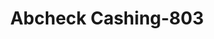 ---
f_zip-code: 24382
f_state-code: VA
title: Abcheck Cashing-803
f_phone: 276-228-2274
f_city-only: Wytheville
f_address: 355 West Main Street Wytheville
f_location-unique-id: '803'
slug: abcheck-cashing-803
updated-on: '2024-05-30T13:46:58.046Z'
created-on: '2024-05-30T13:36:59.803Z'
published-on: '2024-05-30T13:54:32.469Z'
f_city-state: cms/city/wytheville-va.md
f_company: cms/company/abcheck-cashing.md
f_state: cms/state/virginia.md
layout: '[payday-loan].html'
tags: payday-loan
---